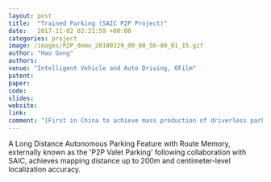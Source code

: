 ```yaml
---
layout: post
title:  "Trained Parking (SAIC P2P Project)"
date:   2017-11-02 02:21:59 +00:00
categories: project
image: /images/P2P_demo_20180329_00_00_56-00_01_15.gif
author: "Hao Gong"
authors: 
venue: "Intelligent Vehicle and Auto Driving, OFilm"
patent: 
paper: 
code:
slides: 
website: 
link: 
comment: "[First in China to achieve mass production of driverless parking solution, launched on SAIC's premium all-electric SUV, Roewe Marvel X, as an L3 autonomous driving feature for long-distance path-follow parking in low-speed controlled environments]"
---
```

A Long Distance Autonomous Parking Feature with Route Memory, externally known as the 'P2P Valet Parking' following collaboration with SAIC, achieves mapping distance up to 200m and centimeter-level localization accuracy.
